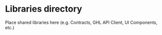 # Libraries directory

Place shared libraries here (e.g. Contracts, GHL API Client, UI Components, etc.)

